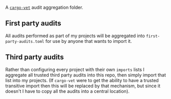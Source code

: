 A [`cargo-vet`](https://github.com/mozilla/cargo-vet) audit aggregation folder.

## First party audits

All audits performed as part of my projects will be aggregated into
`first-party-audits.toml` for use by anyone that wants to import it.

## Third party audits

Rather than configuring every project with their own `imports` lists I aggregate
all trusted third party audits into this repo, then simply import that list into
my projects. (If `cargo-vet` were to get the ability to have a trusted
transitive import then this will be replaced by that mechanism, but since it
doesn't I have to copy all the audits into a central location).
